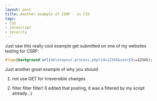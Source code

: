 ```yaml
---
layout: post
title: Another example of CSRF - in CSS
tags:
- CSS
- javascript
- security
---
```

Just saw this really cool example get submitted on one of my websites testing for CSRF:

```css
#logo{background:url(deletepost.process.php?id=12345&userID;=12345);
```
    
Just another great example of why you should

1) not use GET for irreversible changes

2) filter filter filter! (I edited that posting, it was a filtered by my script already...)
